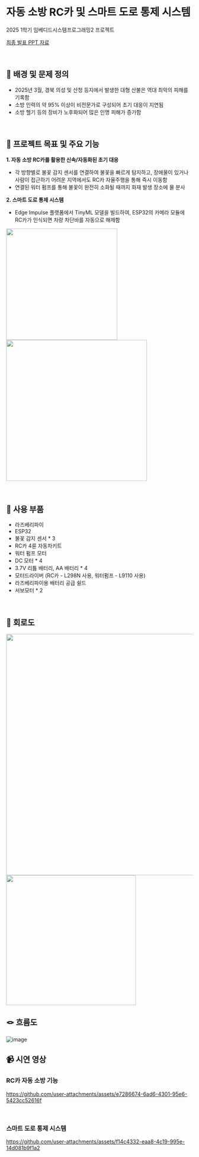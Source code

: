 # 자동 소방 RC카 및 스마트 도로 통제 시스템
2025 1학기 임베디드시스템프로그래밍2 프로젝트

[최종 발표 PPT 자료](https://drive.google.com/file/d/1Nef0HpQZqnrCfS2U3rZBhsGhqkoYTaEl/view?usp=drive_link)

<br />



## 🚨 배경 및 문제 정의

- 2025년 3월, 경북 의성 및 산청 등지에서 발생한 대형 산불은 역대 최악의 피해를 기록함
- 소방 인력의 약 95% 이상이 비전문가로 구성되어 초기 대응이 지연됨
- 소방 헬기 등의 장비가 노후화되어 많은 인명 피해가 증가함
<br />


## 🎯 프로젝트 목표 및 주요 기능 
**1. 자동 소방 RC카를 활용한 신속/자동화된 초기 대응**  
   - 각 방향별로 불꽃 감지 센서를 연결하여 불꽃을 빠르게 탐지하고, 장애물이 있거나 사람이 접근하기 어려운 지역에서도 RC카 자율주행을 통해 즉시 이동함 
   - 연결된 워터 펌프를 통해 불꽃이 완전히 소화될 때까지 화재 발생 장소에 물 분사

**2. 스마트 도로 통제 시스템**  
   - Edge Impulse 플랫폼에서 TinyML 모델을 빌드하여, ESP32의 카메라 모듈에 RC카가 인식되면 차량 차단바를 자동으로 해제함

<p float="left">
  <img width=300 src="https://github.com/user-attachments/assets/caf51b4f-8cbd-45f6-9953-fa6f6da19028">
  <img width=380 src="https://github.com/user-attachments/assets/548450d6-7a48-4081-8059-b7092f6a4cb7">
</p>
<br />


##  🦾 사용 부품
- 라즈베리파이
- ESP32
- 불꽃 감지 센서 * 3
- RC카 4륜 자동차키트
- 워터 펌프 모터
- DC 모터 * 4
- 3.7V 리튬 배터리, AA 배터리 * 4
- 모터드라이버 (RC카 - L298N 사용, 워터펌프 - L9110 사용)
- 라즈베리파이용 배터리 공급 쉴드
- 서보모터 * 2
<br />


## 🤖 회로도 
<p float="left">
  <img width=650 src="https://github.com/user-attachments/assets/3cc9cd93-4fa4-4911-837a-840ad5a49177">
  <img width=350 src="https://github.com/user-attachments/assets/f622ce78-98e8-4b65-9422-abccbeeaafad">
</p>


## 🪢 흐름도
![image](https://github.com/user-attachments/assets/78c252bc-0186-4b68-af34-c45e51299726)
<br/>


## 📹 시연 영상

### RC카 자동 소방 기능

https://github.com/user-attachments/assets/e7286674-6ad6-4301-95e6-5423cc52616f

<br/>


### 스마트 도로 통제 시스템

https://github.com/user-attachments/assets/f14c4332-eaa8-4c19-995e-14d081b9f1a2

<br />


